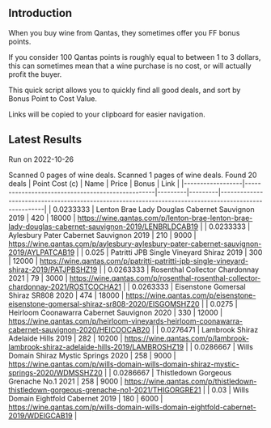 ## Introduction

When you buy wine from Qantas, they sometimes offer you FF bonus points. 

If you consider 100 Qantas points is roughly equal to between 1 to 3 dollars, this can sometimes mean that a wine purchase is no cost, or will actually profit the buyer.

This quick script allows you to quickly find all good deals, and sort by Bonus Point to Cost Value.

Links will be copied to your clipboard for easier navigation.

## Latest Results

Run on 2022-10-26

Scanned 0 pages of wine deals.
Scanned 1 pages of wine deals.
Found 20 deals
|   Point Cost (c) | Name                                             |   Price |   Bonus | Link                                                                                                 |
|------------------|--------------------------------------------------|---------|---------|------------------------------------------------------------------------------------------------------|
|        0.0233333 | Lenton Brae Lady Douglas Cabernet Sauvignon 2019 |     420 |   18000 | https://wine.qantas.com/p/lenton-brae-lenton-brae-lady-douglas-cabernet-sauvignon-2019/LENBRLDCAB19  |
|        0.0233333 | Aylesbury Pater Cabernet Sauvignon 2019          |     210 |    9000 | https://wine.qantas.com/p/aylesbury-aylesbury-pater-cabernet-sauvignon-2019/AYLPATCAB19              |
|        0.025     | Patritti JPB Single Vineyard Shiraz 2019         |     300 |   12000 | https://wine.qantas.com/p/patritti-patritti-jpb-single-vineyard-shiraz-2019/PATJPBSHZ19              |
|        0.0263333 | Rosenthal Collector Chardonnay 2021              |      79 |    3000 | https://wine.qantas.com/p/rosenthal-rosenthal-collector-chardonnay-2021/ROSTCOCHA21                  |
|        0.0263333 | Eisenstone Gomersal Shiraz SR808 2020            |     474 |   18000 | https://wine.qantas.com/p/eisenstone-eisenstone-gomersal-shiraz-sr808-2020/EISGOMSHZ20               |
|        0.0275    | Heirloom Coonawarra Cabernet Sauvignon 2020      |     330 |   12000 | https://wine.qantas.com/p/heirloom-vineyards-heirloom-coonawarra-cabernet-sauvignon-2020/HEICOOCAB20 |
|        0.0276471 | Lambrook Shiraz Adelaide Hills 2019              |     282 |   10200 | https://wine.qantas.com/p/lambrook-lambrook-shiraz-adelaide-hills-2019/LAMBROSHZ19                   |
|        0.0286667 | Wills Domain Shiraz Mystic Springs 2020          |     258 |    9000 | https://wine.qantas.com/p/wills-domain-wills-domain-shiraz-mystic-springs-2020/WDMSSHZ20             |
|        0.0286667 | Thistledown Gorgeous Grenache No.1 2021          |     258 |    9000 | https://wine.qantas.com/p/thistledown-thistledown-gorgeous-grenache-no1-2021/THIGORGRE21             |
|        0.03      | Wills Domain Eightfold Cabernet 2019             |     180 |    6000 | https://wine.qantas.com/p/wills-domain-wills-domain-eightfold-cabernet-2019/WDEIGCAB19               |

